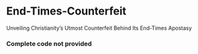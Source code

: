 # End-Times-Counterfeit
Unveiling Christianity’s Utmost Counterfeit Behind Its End-Times Apostasy

### Complete code not provided
